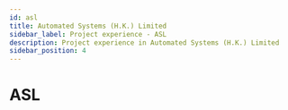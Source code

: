 ```yaml
---
id: asl
title: Automated Systems (H.K.) Limited
sidebar_label: Project experience - ASL
description: Project experience in Automated Systems (H.K.) Limited
sidebar_position: 4
---
```


# ASL
